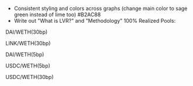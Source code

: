 - Consistent styling and colors across graphs (change main color to sage green instead of lime too) #B2AC88
- Write out "What is LVR?" and "Methodology"
100% Realized Pools:

DAI/WETH(30bp)

LINK/WETH(30bp)

DAI/WETH(5bp)

USDC/WETH(5bp)

USDC/WETH(30bp)